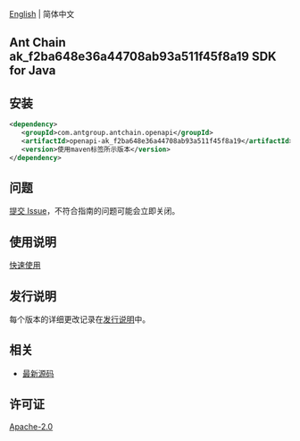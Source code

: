 [English](README.md) | 简体中文

## Ant Chain ak_f2ba648e36a44708ab93a511f45f8a19 SDK for Java

## 安装

```xml
<dependency>
   <groupId>com.antgroup.antchain.openapi</groupId>
   <artifactId>openapi-ak_f2ba648e36a44708ab93a511f45f8a19</artifactId>
   <version>使用maven标签所示版本</version>
</dependency>
```

## 问题

[提交 Issue](https://github.com/alipay/antchain-openapi-prod-sdk/issues/new)，不符合指南的问题可能会立即关闭。

## 使用说明

[快速使用](https://github.com/alipay/antchain-openapi-prod-sdk)

## 发行说明

每个版本的详细更改记录在[发行说明](./ChangeLog.txt)中。

## 相关

- [最新源码](https://github.com/alipay/antchain-openapi-prod-sdk/)

## 许可证

[Apache-2.0](http://www.apache.org/licenses/LICENSE-2.0)

